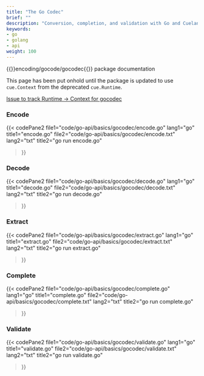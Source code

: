 ```yaml
---
title: "The Go Codec"
brief: ""
description: "Conversion, completion, and validation with Go and Cuelang"
keywords:
- go
- golang
- api
weight: 100
---
```


{{<cuedoc page="encoding/gocode/gocodec">}}encoding/gocode/gocodec{{</cuedoc>}} package documentation

This page has been put onhold until the package is updated to use `cue.Context` from the deprecated `cue.Runtime`.

[Issue to track Runtime -> Context for gocodec](https://github.com/cue-lang/cue/issues/1318)


### Encode

{{< codePane2
	file1="code/go-api/basics/gocodec/encode.go"  lang1="go"  title1="encode.go"
	file2="code/go-api/basics/gocodec/encode.txt" lang2="txt" title2="go run encode.go"
>}}

### Decode

{{< codePane2
	file1="code/go-api/basics/gocodec/decode.go"  lang1="go"  title1="decode.go"
	file2="code/go-api/basics/gocodec/decode.txt" lang2="txt" title2="go run decode.go"
>}}

### Extract

{{< codePane2
	file1="code/go-api/basics/gocodec/extract.go"  lang1="go"  title1="extract.go"
	file2="code/go-api/basics/gocodec/extract.txt" lang2="txt" title2="go run extract.go"
>}}

### Complete

{{< codePane2
	file1="code/go-api/basics/gocodec/complete.go"  lang1="go"  title1="complete.go"
	file2="code/go-api/basics/gocodec/complete.txt" lang2="txt" title2="go run complete.go"
>}}

### Validate

{{< codePane2
	file1="code/go-api/basics/gocodec/validate.go"  lang1="go"  title1="validate.go"
	file2="code/go-api/basics/gocodec/validate.txt" lang2="txt" title2="go run validate.go"
>}}

